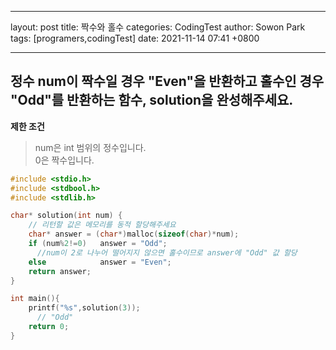 - - - -
layout: post
title: 짝수와 홀수
categories: CodingTest
author: Sowon Park
tags: [programers,codingTest]
date: 2021-11-14 07:41 +0800
- - - -
## 정수 num이 짝수일 경우 "Even"을 반환하고 홀수인 경우 "Odd"를 반환하는 함수, solution을 완성해주세요.
**제한 조건**
> num은 int 범위의 정수입니다.  
> 0은 짝수입니다.  

```c
#include <stdio.h>
#include <stdbool.h>
#include <stdlib.h>

char* solution(int num) {
    // 리턴할 값은 메모리를 동적 할당해주세요
    char* answer = (char*)malloc(sizeof(char)*num);
    if (num%2!=0)   answer = "Odd"; 
	  //num이 2로 나누어 떨어지지 않으면 홀수이므로 answer에 "Odd" 값 할당
    else            answer = "Even";
    return answer;
}

int main(){
    printf("%s",solution(3));
	  // "Odd"
    return 0;
}
```

